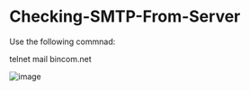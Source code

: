 # Checking-SMTP-From-Server
Use the following commnad:

telnet mail bincom.net

![image](https://user-images.githubusercontent.com/99332618/236280922-31a2ca68-ba12-4943-bb99-b4dc8d952672.png)
